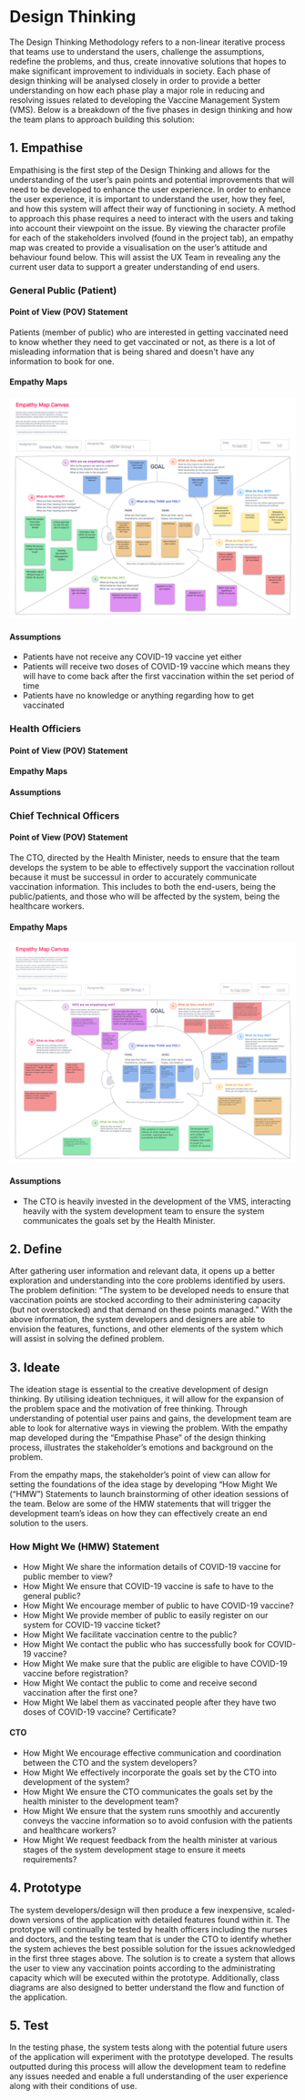 # Design Thinking
The Design Thinking Methodology refers to a non-linear iterative process that teams use to understand the users, challenge the assumptions, redefine the problems, and thus, create innovative solutions that hopes to make significant improvement to individuals in society. Each phase of design thinking will be analysed closely in order to provide a better understanding on how each phase play a major role in reducing and resolving issues related to developing the Vaccine Management System (VMS). Below is a breakdown of the five phases in design thinking and how the team plans to approach building this solution: 

## 1. Empathise 
Empathising is the first step of the Design Thinking and allows for the understanding of the user’s pain points and potential improvements that will need to be developed to enhance the user experience. In order to enhance the user experience, it is important to understand the user, how they feel, and how this system will affect their way of functioning in society. A method to approach this phase requires a need to interact with the users and taking into account their viewpoint on the issue. By viewing the character profile for each of the stakeholders involved (found in the project tab), an empathy map was created to provide a visualisation on the user’s attitude and behaviour found below. This will assist the UX Team in revealing any the current user data to support a greater understanding of end users.

### General Public (Patient)
#### Point of View (POV) Statement
Patients (member of public) who are interested in getting vaccinated need to know whether they need to get vaccinated or not, as there is a lot of misleading information that is being shared and doesn't have any information to book for one.

#### Empathy Maps
![alt text](https://github.com/bryancolin/ISDM-Group-1/blob/week-1/Images/Empathy%20Maps/Empathy%20Map%20for%20General%20Public.png)

#### Assumptions
- Patients have not receive any COVID-19 vaccine yet either 
- Patients will receive two doses of COVID-19 vaccine which means they will have to come back after the first vaccination within the set period of time
- Patients have no knowledge or anything regarding how to get vaccinated

### Health Officiers 
#### Point of View (POV) Statement

#### Empathy Maps

#### Assumptions

### Chief Technical Officers 
#### Point of View (POV) Statement
The CTO, directed by the Health Minister, needs to ensure that the team develops the system to be able to effectively support the vaccination rollout because it must be successul in order to accurately communicate vaccination information. This includes to both the end-users, being the public/patients, and those who will be affected by the system, being the healthcare workers.

#### Empathy Maps
![alt text](https://github.com/bryancolin/ISDM-Group-1/blob/e9b1996583414dfff81bd23078974a9970d896bf/Images/Empathy%20Maps/Empathy%20Map%20for%20CTO%20&%20System%20Developers.png) 

#### Assumptions
- The CTO is heavily invested in the development of the VMS, interacting heavily with the system development team to ensure the system communicates the goals set by the Health Minister.

## 2. Define 
After gathering user information and relevant data, it opens up a better exploration and understanding into the core problems identified by users. 
The problem definition: 
“The system to be developed needs to ensure that vaccination points are stocked according to their administering capacity (but not overstocked) and that demand on these points managed.”
With the above information, the system developers and designers are able to envision the features, functions, and other elements of the system which will assist in solving the defined problem. 

## 3. Ideate 
The ideation stage is essential to the creative development of design thinking. By utilising ideation techniques, it will allow for the expansion of the problem space and the motivation of free thinking. Through understanding of potential user pains and gains, the development team are able to look for alternative ways in viewing the problem. With the empathy map developed during the “Empathise Phase” of the design thinking process, illustrates the stakeholder’s emotions and background on the problem. 

From the empathy maps, the stakeholder’s point of view can allow for setting the foundations of the idea stage by developing “How Might We (“HMW”) Statements to launch brainstorming of other ideation sessions of the team. Below are some of the HMW statements that will trigger the development team’s ideas on how they can effectively create an end solution to the users. 

### How Might We (HMW) Statement
- How Might We share the information details of COVID-19 vaccine for public member to view?
- How Might We ensure that COVID-19 vaccine is safe to have to the general public?
- How Might We encourage member of public to have COVID-19 vaccine?
- How Might We provide member of public to easily register on our system for COVID-19 vaccine ticket?
- How Might We facilitate vaccination centre to the public?
- How Might We contact the public who has successfully book for COVID-19 vaccine?
- How Might We make sure that the public are eligible to have COVID-19 vaccine before registration?
- How Might We contact the public to come and receive second vaccination after the first one?
- How Might We label them as vaccinated people after they have two doses of COVID-19 vaccine? Certificate?

#### CTO
- How Might We encourage effective communication and coordination between the CTO and the system developers?
- How Might We effectively incorporate the goals set by the CTO into  development of the system?
- How Might We ensure the CTO communicates the goals set by the health minister to the development team?
- How Might We ensure that the system runs smoothly and accurently conveys the vaccine information so to avoid confusion with the patients and healthcare workers?
- How Might We request feedback from the health minister at various stages of the system development stage to ensure it meets requirements?

## 4. Prototype
The system developers/design will then produce a few inexpensive, scaled-down versions of the application with detailed features found within it. The prototype will continually be tested by health officers including the nurses and doctors, and the testing team that is under the CTO to identify whether the system achieves the best possible solution for the issues acknowledged in the first three stages above. The solution is to create a system that allows the user to view any vaccination points according to the administrating capacity which will be executed within the prototype. Additionally, class diagrams are also designed to better understand the flow and function of the application.

## 5. Test 
In the testing phase, the system tests along with the potential future users of the application will experiment with the prototype developed. The results outputted during this process will allow the development team to redefine any issues needed and enable a full understanding of the user experience along with their conditions of use.

